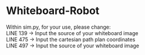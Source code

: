 # Whiteboard-Robot

Within sim.py, for your use, please change:  
LINE 139 -> Input the source of your whiteboard image  
LINE 475 -> Input the cartesian path plan coordinates  
LINE 497 -> Input the source of your whiteboard image  
